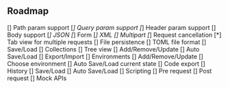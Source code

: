 ## Roadmap

[] Path param support
[*] Query param support
[*] Header param support
[] Body support
    [*] JSON
    [*] Form
    [*] XML
    [] Multipart
[*] Request cancellation
[*] Tab view for multiple requests
[] File persistence
    [] TOML file format
    [] Save/Load
[] Collections
    [] Tree view
    [] Add/Remove/Update
    [] Auto Save/Load
    [] Export/Import
[] Environments
    [] Add/Remove/Update
    [] Choose environment
    [] Auto Save/Load current state
[] Code export
[] History
    [] Save/Load
    [] Auto Save/Load
[] Scripting
    [] Pre request
    [] Post request
[] Mock APIs